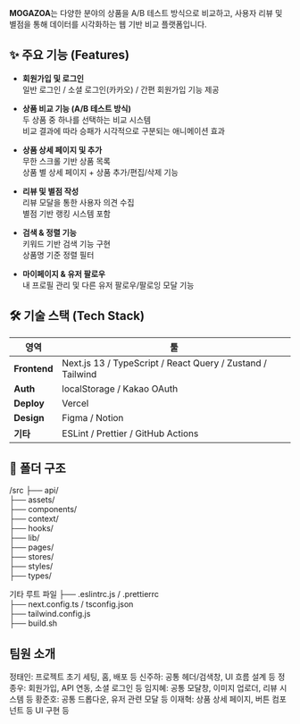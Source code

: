 **MOGAZOA**는 다양한 분야의 상품을 A/B 테스트 방식으로 비교하고, 사용자 리뷰 및 별점을 통해 데이터를 시각화하는 웹 기반 비교 플랫폼입니다.  



## ✨ 주요 기능 (Features)

-  **회원가입 및 로그인**  
  일반 로그인 / 소셜 로그인(카카오) / 간편 회원가입 기능 제공

-  **상품 비교 기능 (A/B 테스트 방식)**  
  두 상품 중 하나를 선택하는 비교 시스템  
  비교 결과에 따라 승패가 시각적으로 구분되는 애니메이션 효과

-  **상품 상세 페이지 및 추가**  
  무한 스크롤 기반 상품 목록  
  상품 별 상세 페이지 + 상품 추가/편집/삭제 기능

-  **리뷰 및 별점 작성**  
  리뷰 모달을 통한 사용자 의견 수집  
  별점 기반 랭킹 시스템 포함

-  **검색 & 정렬 기능**  
  키워드 기반 검색 기능 구현  
  상품명 기준 정렬 필터

-  **마이페이지 & 유저 팔로우**  
  내 프로필 관리 및 다른 유저 팔로우/팔로잉 모달 기능



## 🛠️ 기술 스택 (Tech Stack)

| 영역         | 툴 |
|--------------|-----------|
| **Frontend** | Next.js 13 / TypeScript / React Query / Zustand / Tailwind |
| **Auth**     | localStorage / Kakao OAuth |
| **Deploy**   | Vercel |
| **Design**   | Figma / Notion|
| **기타**     | ESLint / Prettier / GitHub Actions |


## 📁 폴더 구조

/src
├── api/         
├── assets/       
├── components/   
├── context/    
├── hooks/          
├── lib/         
├── pages/        
├── stores/        
├── styles/      
├── types/         

기타 루트 파일
├── .eslintrc.js / .prettierrc      
├── next.config.ts / tsconfig.json  
├── tailwind.config.js             
├── build.sh                  

## 팀원 소개

정태인: 	프로젝트 초기 세팅, 홈, 배포 등
신주하:	공통 헤더/검색창, UI 흐름 설계 등
정종우:	회원가입, API 연동, 소셜 로그인 등
임지혜:	공통 모달창, 이미지 업로더, 리뷰 시스템 등
황준호:	공통 드롭다운, 유저 관련 모달 등
이재혁:	상품 상세 페이지, 버튼 컴포넌트 등 UI 구현 등

